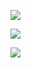
<br><br>

[![](https://raw.githubusercontent.com/jakeb1090/hr-sfo138-databases/master/server/spec/Screen%20Shot%202022-02-03%20at%209.13.41%20PM.jpg?token=GHSAT0AAAAAABLG2GK42IJAPDTI2Y2P5GUSYQF4VCA)](#)

<img src="https://raw.githubusercontent.com/jakeb1090/hr-sfo138-databases/master/server/spec/Screen%20Shot%202022-02-03%20at%209.13.41%20PM.jpg?token=GHSAT0AAAAAABLG2GK42IJAPDTI2Y2P5GUSYQF4VCA">

[![](http://example.com/path/image)](#)

<!-- **Front-end**
&nbsp;&nbsp;&nbsp;&nbsp;&nbsp;&nbsp;
![React](https://img.shields.io/badge/react-%2320232a.svg?style=for-the-badge&logo=react&logoColor=%2361DAFB)![Styled Components](https://img.shields.io/badge/styled--components-DB7093?style=for-the-badge&logo=styled-components&logoColor=white)![TailwindCSS](https://img.shields.io/badge/tailwindcss-%2338B2AC.svg?style=for-the-badge&logo=tailwind-css&logoColor=white)

**Back-end**
&nbsp;&nbsp;&nbsp;&nbsp;&nbsp;&nbsp;![Express.js](https://img.shields.io/badge/express.js-%23404d59.svg?style=for-the-badge&logo=express&logoColor=%2361DAFB)![NodeJS](https://img.shields.io/badge/node.js-6DA55F?style=for-the-badge&logo=node.js&logoColor=white)![MySQL](https://img.shields.io/badge/mysql-%2300f.svg?style=for-the-badge&logo=mysql&logoColor=white)&nbsp;&nbsp;&nbsp;&nbsp;&nbsp;&nbsp;![Postgres](https://img.shields.io/badge/postgres-%23316192.svg?style=for-the-badge&logo=postgresql&logoColor=white)![AWS](https://img.shields.io/badge/AWS-%23FF9900.svg?style=for-the-badge&logo=amazon-aws&logoColor=white)![Nginx](https://img.shields.io/badge/nginx-%23009639.svg?style=for-the-badge&logo=nginx&logoColor=white)

**Dev tools**
&nbsp;&nbsp;&nbsp;&nbsp;&nbsp;&nbsp;
![Jest](https://img.shields.io/badge/-jest-%23C21325?style=for-the-badge&logo=jest&logoColor=white)![Mocha](https://img.shields.io/badge/-mocha-%238D6748?style=for-the-badge&logo=mocha&logoColor=white)![Webpack](https://img.shields.io/badge/webpack-%238DD6F9.svg?style=for-the-badge&logo=webpack&logoColor=black)



 -->
